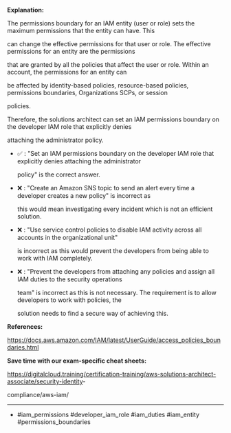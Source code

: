**Explanation:**

The permissions boundary for an IAM entity (user or role) sets the maximum permissions that the entity can have. This

can change the effective permissions for that user or role. The effective permissions for an entity are the permissions

that are granted by all the policies that affect the user or role. Within an account, the permissions for an entity can

be affected by identity-based policies, resource-based policies, permissions boundaries, Organizations SCPs, or session

policies.

Therefore, the solutions architect can set an IAM permissions boundary on the developer IAM role that explicitly denies

attaching the administrator policy.

- ✅ :  "Set an IAM permissions boundary on the developer IAM role that explicitly denies attaching the administrator

  policy" is the correct answer.

- ❌ :  "Create an Amazon SNS topic to send an alert every time a developer creates a new policy" is incorrect as

  this would mean investigating every incident which is not an efficient solution.

- ❌ :  "Use service control policies to disable IAM activity across all accounts in the organizational unit"

  is incorrect as this would prevent the developers from being able to work with IAM completely.

- ❌ :  "Prevent the developers from attaching any policies and assign all IAM duties to the security operations

  team" is incorrect as this is not necessary. The requirement is to allow developers to work with policies, the

  solution needs to find a secure way of achieving this.

**References:**

<https://docs.aws.amazon.com/IAM/latest/UserGuide/access_policies_boundaries.html>

**Save time with our exam-specific cheat sheets:**

<https://digitalcloud.training/certification-training/aws-solutions-architect-associate/security-identity>-

compliance/aws-iam/

----

- #iam_permissions #developer_iam_role #iam_duties #iam_entity #permissions_boundaries
